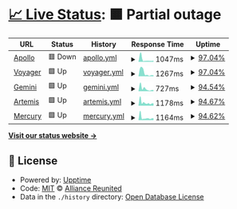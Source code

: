 # [📈 Live Status](https://status.alru.ga): <!--live status--> **🟧 Partial outage**

<!--start: status pages-->
<!-- This summary is generated by Upptime (https://github.com/upptime/upptime) -->
<!-- Do not edit this manually, your changes will be overwritten -->
<!-- prettier-ignore -->
| URL | Status | History | Response Time | Uptime |
| --- | ------ | ------- | ------------- | ------ |
| <img alt="" src="https://favicons.githubusercontent.com/apollo.alru.ga" height="13"> [Apollo](https://apollo.alru.ga:8070) | 🟥 Down | [apollo.yml](https://github.com/Alliance-Reunited/status.alru.ga/commits/HEAD/history/apollo.yml) | <details><summary><img alt="Response time graph" src="./graphs/apollo/response-time-week.png" height="20"> 1047ms</summary><br><a href="https://status.alru.ga/history/apollo"><img alt="Response time 693" src="https://img.shields.io/endpoint?url=https%3A%2F%2Fraw.githubusercontent.com%2FAlliance-Reunited%2Fstatus.alru.ga%2FHEAD%2Fapi%2Fapollo%2Fresponse-time.json"></a><br><a href="https://status.alru.ga/history/apollo"><img alt="24-hour response time 514" src="https://img.shields.io/endpoint?url=https%3A%2F%2Fraw.githubusercontent.com%2FAlliance-Reunited%2Fstatus.alru.ga%2FHEAD%2Fapi%2Fapollo%2Fresponse-time-day.json"></a><br><a href="https://status.alru.ga/history/apollo"><img alt="7-day response time 1047" src="https://img.shields.io/endpoint?url=https%3A%2F%2Fraw.githubusercontent.com%2FAlliance-Reunited%2Fstatus.alru.ga%2FHEAD%2Fapi%2Fapollo%2Fresponse-time-week.json"></a><br><a href="https://status.alru.ga/history/apollo"><img alt="30-day response time 694" src="https://img.shields.io/endpoint?url=https%3A%2F%2Fraw.githubusercontent.com%2FAlliance-Reunited%2Fstatus.alru.ga%2FHEAD%2Fapi%2Fapollo%2Fresponse-time-month.json"></a><br><a href="https://status.alru.ga/history/apollo"><img alt="1-year response time 693" src="https://img.shields.io/endpoint?url=https%3A%2F%2Fraw.githubusercontent.com%2FAlliance-Reunited%2Fstatus.alru.ga%2FHEAD%2Fapi%2Fapollo%2Fresponse-time-year.json"></a></details> | <details><summary><a href="https://status.alru.ga/history/apollo">97.04%</a></summary><a href="https://status.alru.ga/history/apollo"><img alt="All-time uptime 78.35%" src="https://img.shields.io/endpoint?url=https%3A%2F%2Fraw.githubusercontent.com%2FAlliance-Reunited%2Fstatus.alru.ga%2FHEAD%2Fapi%2Fapollo%2Fuptime.json"></a><br><a href="https://status.alru.ga/history/apollo"><img alt="24-hour uptime 81.65%" src="https://img.shields.io/endpoint?url=https%3A%2F%2Fraw.githubusercontent.com%2FAlliance-Reunited%2Fstatus.alru.ga%2FHEAD%2Fapi%2Fapollo%2Fuptime-day.json"></a><br><a href="https://status.alru.ga/history/apollo"><img alt="7-day uptime 97.04%" src="https://img.shields.io/endpoint?url=https%3A%2F%2Fraw.githubusercontent.com%2FAlliance-Reunited%2Fstatus.alru.ga%2FHEAD%2Fapi%2Fapollo%2Fuptime-week.json"></a><br><a href="https://status.alru.ga/history/apollo"><img alt="30-day uptime 83.59%" src="https://img.shields.io/endpoint?url=https%3A%2F%2Fraw.githubusercontent.com%2FAlliance-Reunited%2Fstatus.alru.ga%2FHEAD%2Fapi%2Fapollo%2Fuptime-month.json"></a><br><a href="https://status.alru.ga/history/apollo"><img alt="1-year uptime 78.35%" src="https://img.shields.io/endpoint?url=https%3A%2F%2Fraw.githubusercontent.com%2FAlliance-Reunited%2Fstatus.alru.ga%2FHEAD%2Fapi%2Fapollo%2Fuptime-year.json"></a></details>
| <img alt="" src="https://favicons.githubusercontent.com/voyager.alru.ga" height="13"> [Voyager](https://voyager.alru.ga:8090) | 🟩 Up | [voyager.yml](https://github.com/Alliance-Reunited/status.alru.ga/commits/HEAD/history/voyager.yml) | <details><summary><img alt="Response time graph" src="./graphs/voyager/response-time-week.png" height="20"> 1267ms</summary><br><a href="https://status.alru.ga/history/voyager"><img alt="Response time 735" src="https://img.shields.io/endpoint?url=https%3A%2F%2Fraw.githubusercontent.com%2FAlliance-Reunited%2Fstatus.alru.ga%2FHEAD%2Fapi%2Fvoyager%2Fresponse-time.json"></a><br><a href="https://status.alru.ga/history/voyager"><img alt="24-hour response time 349" src="https://img.shields.io/endpoint?url=https%3A%2F%2Fraw.githubusercontent.com%2FAlliance-Reunited%2Fstatus.alru.ga%2FHEAD%2Fapi%2Fvoyager%2Fresponse-time-day.json"></a><br><a href="https://status.alru.ga/history/voyager"><img alt="7-day response time 1267" src="https://img.shields.io/endpoint?url=https%3A%2F%2Fraw.githubusercontent.com%2FAlliance-Reunited%2Fstatus.alru.ga%2FHEAD%2Fapi%2Fvoyager%2Fresponse-time-week.json"></a><br><a href="https://status.alru.ga/history/voyager"><img alt="30-day response time 531" src="https://img.shields.io/endpoint?url=https%3A%2F%2Fraw.githubusercontent.com%2FAlliance-Reunited%2Fstatus.alru.ga%2FHEAD%2Fapi%2Fvoyager%2Fresponse-time-month.json"></a><br><a href="https://status.alru.ga/history/voyager"><img alt="1-year response time 735" src="https://img.shields.io/endpoint?url=https%3A%2F%2Fraw.githubusercontent.com%2FAlliance-Reunited%2Fstatus.alru.ga%2FHEAD%2Fapi%2Fvoyager%2Fresponse-time-year.json"></a></details> | <details><summary><a href="https://status.alru.ga/history/voyager">97.04%</a></summary><a href="https://status.alru.ga/history/voyager"><img alt="All-time uptime 77.36%" src="https://img.shields.io/endpoint?url=https%3A%2F%2Fraw.githubusercontent.com%2FAlliance-Reunited%2Fstatus.alru.ga%2FHEAD%2Fapi%2Fvoyager%2Fuptime.json"></a><br><a href="https://status.alru.ga/history/voyager"><img alt="24-hour uptime 81.60%" src="https://img.shields.io/endpoint?url=https%3A%2F%2Fraw.githubusercontent.com%2FAlliance-Reunited%2Fstatus.alru.ga%2FHEAD%2Fapi%2Fvoyager%2Fuptime-day.json"></a><br><a href="https://status.alru.ga/history/voyager"><img alt="7-day uptime 97.04%" src="https://img.shields.io/endpoint?url=https%3A%2F%2Fraw.githubusercontent.com%2FAlliance-Reunited%2Fstatus.alru.ga%2FHEAD%2Fapi%2Fvoyager%2Fuptime-week.json"></a><br><a href="https://status.alru.ga/history/voyager"><img alt="30-day uptime 83.39%" src="https://img.shields.io/endpoint?url=https%3A%2F%2Fraw.githubusercontent.com%2FAlliance-Reunited%2Fstatus.alru.ga%2FHEAD%2Fapi%2Fvoyager%2Fuptime-month.json"></a><br><a href="https://status.alru.ga/history/voyager"><img alt="1-year uptime 77.36%" src="https://img.shields.io/endpoint?url=https%3A%2F%2Fraw.githubusercontent.com%2FAlliance-Reunited%2Fstatus.alru.ga%2FHEAD%2Fapi%2Fvoyager%2Fuptime-year.json"></a></details>
| <img alt="" src="https://favicons.githubusercontent.com/gemini.alru.ga" height="13"> [Gemini](https://gemini.alru.ga:8080) | 🟩 Up | [gemini.yml](https://github.com/Alliance-Reunited/status.alru.ga/commits/HEAD/history/gemini.yml) | <details><summary><img alt="Response time graph" src="./graphs/gemini/response-time-week.png" height="20"> 727ms</summary><br><a href="https://status.alru.ga/history/gemini"><img alt="Response time 418" src="https://img.shields.io/endpoint?url=https%3A%2F%2Fraw.githubusercontent.com%2FAlliance-Reunited%2Fstatus.alru.ga%2FHEAD%2Fapi%2Fgemini%2Fresponse-time.json"></a><br><a href="https://status.alru.ga/history/gemini"><img alt="24-hour response time 336" src="https://img.shields.io/endpoint?url=https%3A%2F%2Fraw.githubusercontent.com%2FAlliance-Reunited%2Fstatus.alru.ga%2FHEAD%2Fapi%2Fgemini%2Fresponse-time-day.json"></a><br><a href="https://status.alru.ga/history/gemini"><img alt="7-day response time 727" src="https://img.shields.io/endpoint?url=https%3A%2F%2Fraw.githubusercontent.com%2FAlliance-Reunited%2Fstatus.alru.ga%2FHEAD%2Fapi%2Fgemini%2Fresponse-time-week.json"></a><br><a href="https://status.alru.ga/history/gemini"><img alt="30-day response time 468" src="https://img.shields.io/endpoint?url=https%3A%2F%2Fraw.githubusercontent.com%2FAlliance-Reunited%2Fstatus.alru.ga%2FHEAD%2Fapi%2Fgemini%2Fresponse-time-month.json"></a><br><a href="https://status.alru.ga/history/gemini"><img alt="1-year response time 418" src="https://img.shields.io/endpoint?url=https%3A%2F%2Fraw.githubusercontent.com%2FAlliance-Reunited%2Fstatus.alru.ga%2FHEAD%2Fapi%2Fgemini%2Fresponse-time-year.json"></a></details> | <details><summary><a href="https://status.alru.ga/history/gemini">94.54%</a></summary><a href="https://status.alru.ga/history/gemini"><img alt="All-time uptime 75.42%" src="https://img.shields.io/endpoint?url=https%3A%2F%2Fraw.githubusercontent.com%2FAlliance-Reunited%2Fstatus.alru.ga%2FHEAD%2Fapi%2Fgemini%2Fuptime.json"></a><br><a href="https://status.alru.ga/history/gemini"><img alt="24-hour uptime 64.10%" src="https://img.shields.io/endpoint?url=https%3A%2F%2Fraw.githubusercontent.com%2FAlliance-Reunited%2Fstatus.alru.ga%2FHEAD%2Fapi%2Fgemini%2Fuptime-day.json"></a><br><a href="https://status.alru.ga/history/gemini"><img alt="7-day uptime 94.54%" src="https://img.shields.io/endpoint?url=https%3A%2F%2Fraw.githubusercontent.com%2FAlliance-Reunited%2Fstatus.alru.ga%2FHEAD%2Fapi%2Fgemini%2Fuptime-week.json"></a><br><a href="https://status.alru.ga/history/gemini"><img alt="30-day uptime 77.41%" src="https://img.shields.io/endpoint?url=https%3A%2F%2Fraw.githubusercontent.com%2FAlliance-Reunited%2Fstatus.alru.ga%2FHEAD%2Fapi%2Fgemini%2Fuptime-month.json"></a><br><a href="https://status.alru.ga/history/gemini"><img alt="1-year uptime 75.42%" src="https://img.shields.io/endpoint?url=https%3A%2F%2Fraw.githubusercontent.com%2FAlliance-Reunited%2Fstatus.alru.ga%2FHEAD%2Fapi%2Fgemini%2Fuptime-year.json"></a></details>
| <img alt="" src="https://favicons.githubusercontent.com/artemis.alru.ga" height="13"> [Artemis](https://artemis.alru.ga:8080) | 🟩 Up | [artemis.yml](https://github.com/Alliance-Reunited/status.alru.ga/commits/HEAD/history/artemis.yml) | <details><summary><img alt="Response time graph" src="./graphs/artemis/response-time-week.png" height="20"> 1178ms</summary><br><a href="https://status.alru.ga/history/artemis"><img alt="Response time 735" src="https://img.shields.io/endpoint?url=https%3A%2F%2Fraw.githubusercontent.com%2FAlliance-Reunited%2Fstatus.alru.ga%2FHEAD%2Fapi%2Fartemis%2Fresponse-time.json"></a><br><a href="https://status.alru.ga/history/artemis"><img alt="24-hour response time 885" src="https://img.shields.io/endpoint?url=https%3A%2F%2Fraw.githubusercontent.com%2FAlliance-Reunited%2Fstatus.alru.ga%2FHEAD%2Fapi%2Fartemis%2Fresponse-time-day.json"></a><br><a href="https://status.alru.ga/history/artemis"><img alt="7-day response time 1178" src="https://img.shields.io/endpoint?url=https%3A%2F%2Fraw.githubusercontent.com%2FAlliance-Reunited%2Fstatus.alru.ga%2FHEAD%2Fapi%2Fartemis%2Fresponse-time-week.json"></a><br><a href="https://status.alru.ga/history/artemis"><img alt="30-day response time 937" src="https://img.shields.io/endpoint?url=https%3A%2F%2Fraw.githubusercontent.com%2FAlliance-Reunited%2Fstatus.alru.ga%2FHEAD%2Fapi%2Fartemis%2Fresponse-time-month.json"></a><br><a href="https://status.alru.ga/history/artemis"><img alt="1-year response time 735" src="https://img.shields.io/endpoint?url=https%3A%2F%2Fraw.githubusercontent.com%2FAlliance-Reunited%2Fstatus.alru.ga%2FHEAD%2Fapi%2Fartemis%2Fresponse-time-year.json"></a></details> | <details><summary><a href="https://status.alru.ga/history/artemis">94.67%</a></summary><a href="https://status.alru.ga/history/artemis"><img alt="All-time uptime 78.31%" src="https://img.shields.io/endpoint?url=https%3A%2F%2Fraw.githubusercontent.com%2FAlliance-Reunited%2Fstatus.alru.ga%2FHEAD%2Fapi%2Fartemis%2Fuptime.json"></a><br><a href="https://status.alru.ga/history/artemis"><img alt="24-hour uptime 63.67%" src="https://img.shields.io/endpoint?url=https%3A%2F%2Fraw.githubusercontent.com%2FAlliance-Reunited%2Fstatus.alru.ga%2FHEAD%2Fapi%2Fartemis%2Fuptime-day.json"></a><br><a href="https://status.alru.ga/history/artemis"><img alt="7-day uptime 94.67%" src="https://img.shields.io/endpoint?url=https%3A%2F%2Fraw.githubusercontent.com%2FAlliance-Reunited%2Fstatus.alru.ga%2FHEAD%2Fapi%2Fartemis%2Fuptime-week.json"></a><br><a href="https://status.alru.ga/history/artemis"><img alt="30-day uptime 87.21%" src="https://img.shields.io/endpoint?url=https%3A%2F%2Fraw.githubusercontent.com%2FAlliance-Reunited%2Fstatus.alru.ga%2FHEAD%2Fapi%2Fartemis%2Fuptime-month.json"></a><br><a href="https://status.alru.ga/history/artemis"><img alt="1-year uptime 78.31%" src="https://img.shields.io/endpoint?url=https%3A%2F%2Fraw.githubusercontent.com%2FAlliance-Reunited%2Fstatus.alru.ga%2FHEAD%2Fapi%2Fartemis%2Fuptime-year.json"></a></details>
| <img alt="" src="https://favicons.githubusercontent.com/mercury.alru.ga" height="13"> [Mercury](https://mercury.alru.ga:8081) | 🟩 Up | [mercury.yml](https://github.com/Alliance-Reunited/status.alru.ga/commits/HEAD/history/mercury.yml) | <details><summary><img alt="Response time graph" src="./graphs/mercury/response-time-week.png" height="20"> 1164ms</summary><br><a href="https://status.alru.ga/history/mercury"><img alt="Response time 746" src="https://img.shields.io/endpoint?url=https%3A%2F%2Fraw.githubusercontent.com%2FAlliance-Reunited%2Fstatus.alru.ga%2FHEAD%2Fapi%2Fmercury%2Fresponse-time.json"></a><br><a href="https://status.alru.ga/history/mercury"><img alt="24-hour response time 877" src="https://img.shields.io/endpoint?url=https%3A%2F%2Fraw.githubusercontent.com%2FAlliance-Reunited%2Fstatus.alru.ga%2FHEAD%2Fapi%2Fmercury%2Fresponse-time-day.json"></a><br><a href="https://status.alru.ga/history/mercury"><img alt="7-day response time 1164" src="https://img.shields.io/endpoint?url=https%3A%2F%2Fraw.githubusercontent.com%2FAlliance-Reunited%2Fstatus.alru.ga%2FHEAD%2Fapi%2Fmercury%2Fresponse-time-week.json"></a><br><a href="https://status.alru.ga/history/mercury"><img alt="30-day response time 765" src="https://img.shields.io/endpoint?url=https%3A%2F%2Fraw.githubusercontent.com%2FAlliance-Reunited%2Fstatus.alru.ga%2FHEAD%2Fapi%2Fmercury%2Fresponse-time-month.json"></a><br><a href="https://status.alru.ga/history/mercury"><img alt="1-year response time 746" src="https://img.shields.io/endpoint?url=https%3A%2F%2Fraw.githubusercontent.com%2FAlliance-Reunited%2Fstatus.alru.ga%2FHEAD%2Fapi%2Fmercury%2Fresponse-time-year.json"></a></details> | <details><summary><a href="https://status.alru.ga/history/mercury">94.62%</a></summary><a href="https://status.alru.ga/history/mercury"><img alt="All-time uptime 61.53%" src="https://img.shields.io/endpoint?url=https%3A%2F%2Fraw.githubusercontent.com%2FAlliance-Reunited%2Fstatus.alru.ga%2FHEAD%2Fapi%2Fmercury%2Fuptime.json"></a><br><a href="https://status.alru.ga/history/mercury"><img alt="24-hour uptime 63.67%" src="https://img.shields.io/endpoint?url=https%3A%2F%2Fraw.githubusercontent.com%2FAlliance-Reunited%2Fstatus.alru.ga%2FHEAD%2Fapi%2Fmercury%2Fuptime-day.json"></a><br><a href="https://status.alru.ga/history/mercury"><img alt="7-day uptime 94.62%" src="https://img.shields.io/endpoint?url=https%3A%2F%2Fraw.githubusercontent.com%2FAlliance-Reunited%2Fstatus.alru.ga%2FHEAD%2Fapi%2Fmercury%2Fuptime-week.json"></a><br><a href="https://status.alru.ga/history/mercury"><img alt="30-day uptime 77.50%" src="https://img.shields.io/endpoint?url=https%3A%2F%2Fraw.githubusercontent.com%2FAlliance-Reunited%2Fstatus.alru.ga%2FHEAD%2Fapi%2Fmercury%2Fuptime-month.json"></a><br><a href="https://status.alru.ga/history/mercury"><img alt="1-year uptime 61.53%" src="https://img.shields.io/endpoint?url=https%3A%2F%2Fraw.githubusercontent.com%2FAlliance-Reunited%2Fstatus.alru.ga%2FHEAD%2Fapi%2Fmercury%2Fuptime-year.json"></a></details>

<!--end: status pages-->

[**Visit our status website →**](https://status.alru.ga)

## 📄 License

- Powered by: [Upptime](https://github.com/upptime/upptime)
- Code: [MIT](./.github/LICENSE) © [Alliance Reunited](https://alru.ga)
- Data in the `./history` directory: [Open Database License](https://opendatacommons.org/licenses/odbl/1-0/)
